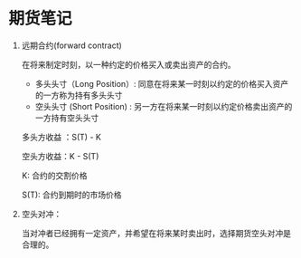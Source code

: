 # 期货笔记

1. 远期合约(forward contract)

   在将来制定时刻，以一种约定的价格买入或卖出资产的合约。

   - 多头头寸（Long Position）: 同意在将来某一时刻以约定的价格买入资产的一方称为持有多头头寸
   - 空头头寸 (Short Position) : 另一方在将来某一时刻以约定价格卖出资产的一方持有空头头寸

   多头方收益 ：S(T) - K

   空头方收益：K - S(T)

   K: 合约的交割价格

   S(T): 合约到期时的市场价格

2. 空头对冲：

   当对冲者已经拥有一定资产，并希望在将来某时卖出时，选择期货空头对冲是合理的。
